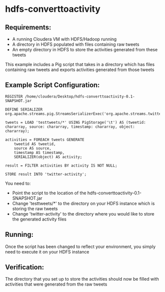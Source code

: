 hdfs-converttoactivity
==============================

Requirements:
-------------
 - A running Cloudera VM with HDFS/Hadoop running
 - A directory in HDFS populated with files containing raw tweets
 - An empty directory in HDFS to store the activities generated from these tweets

This example includes a Pig script that takes in a directory which has files containing raw tweets
and exports activities generated from those tweets

Example Script Configuration:
----------------------

    REGISTER /home/cloudera/Desktop/hdfs-converttoactivity-0.1-SNAPSHOT.jar

    DEFINE SERIALIZER org.apache.streams.pig.StreamsSerializerExec('org.apache.streams.twitter.serializer.TwitterJsonActivitySerializer');

    tweets = LOAD 'testtweets/*' USING PigStorage('\t') AS (tweetid: chararray, source: chararray, timestamp: chararray, object: chararray);

    activities = FOREACH tweets GENERATE
        tweetid AS tweetid,
        source AS source,
        timestamp AS timestamp,
        SERIALIZER(object) AS activity;

    result = FILTER activities BY activity IS NOT NULL;

    STORE result INTO 'twitter-activity';

You need to:
 - Point the script to the location of the hdfs-converttoactivity-0.1-SNAPSHOT.jar
 - Change 'testtweets/*' to the directory on your HDFS instance which is storing the raw tweets
 - Change 'twitter-activity' to the directory where you would like to store the generated activity files

Running:
--------

Once the script has been changed to reflect your environment, you simply need to execute it on your HDFS instance

Verification:
-------------
The directory that you set up to store the activities should now be filled with activities that were generated from the raw tweets